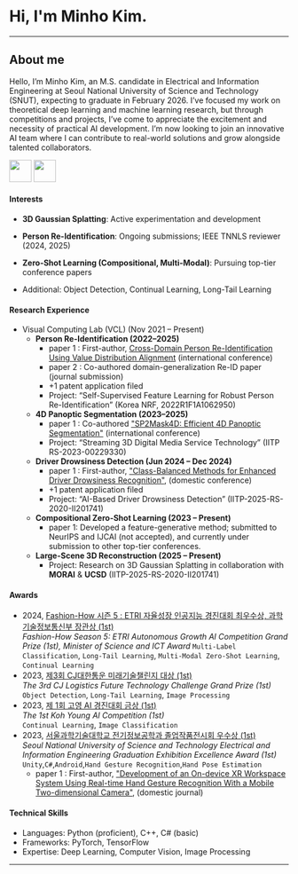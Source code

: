 # Hi, I'm Minho Kim.
___
## About me

Hello, I’m Minho Kim, an M.S. candidate in Electrical and Information Engineering at Seoul National University of Science and Technology (SNUT), expecting to graduate in February 2026. 
I’ve focused my work on theoretical deep learning and machine learning research, but through competitions and projects, I’ve come to appreciate the excitement and necessity of practical AI development. I’m now looking to join an innovative AI team where I can contribute to real-world solutions and grow alongside talented collaborators.

<p align="left"><a href="https://www.notion.so/Minho-Kim-1dc7679e7fd68014ab34eb623963a13b?source=copy_link"> <img height="40px" src="https://img.icons8.com/ios/250/000000/notion.png"/></a> <a href="https://www.linkedin.com/in/minho-kim-892b9325a/"> <img height="40px" src="https://img.icons8.com/ios/250/000000/linkedin.png" /></a></p>

#### Interests
- **3D Gaussian Splatting**: Active experimentation and development

- **Person Re-Identification**: Ongoing submissions; IEEE TNNLS reviewer (2024, 2025)

- **Zero-Shot Learning (Compositional, Multi-Modal)**: Pursuing top-tier conference papers

- Additional: Object Detection, Continual Learning, Long-Tail Learning

#### Research Experience
- Visual Computing Lab (VCL) (Nov 2021 – Present)
    - **Person Re-Identification (2022–2025)**
        - paper 1 : First-author, [Cross-Domain Person Re-Identification Using Value Distribution Alignment](https://ieeexplore.ieee.org/abstract/document/10316745) (international conference)
        - paper 2 : Co-authored domain-generalization Re-ID paper (journal submission)
        - +1 patent application filed
        - Project: “Self-Supervised Feature Learning for Robust Person Re-Identification” (Korea NRF, 2022R1F1A1062950)
    - **4D Panoptic Segmentation (2023–2025)**
        - paper 1 : Co-authored ["SP2Mask4D: Efficient 4D Panoptic Segmentation"](https://ieeexplore.ieee.org/abstract/document/10879637) (international conference)
        - Project: “Streaming 3D Digital Media Service Technology” (IITP RS-2023-00229330)
    - **Driver Drowsiness Detection (Jun 2024 – Dec 2024)**
        -  paper 1 : First-author, ["Class-Balanced Methods for Enhanced Driver Drowsiness Recognition"](https://www.dbpia.co.kr/pdf/pdfView.do?nodeId=NODE12036526&googleIPSandBox=false&mark=0&minRead=5&ipRange=false&b2cLoginYN=false&icstClss=010000&isPDFSizeAllowed=true&accessgl=Y&language=ko_KR&hasTopBanner=true), (domestic conference)
        - +1 patent application filed
        - Project: “AI-Based Driver Drowsiness Detection” (IITP-2025-RS-2020-II201741)
    - **Compositional Zero-Shot Learning (2023 – Present)**
        - paper 1: Developed a feature-generative method; submitted to NeurIPS and IJCAI (not accepted), and currently under submission to other top-tier conferences.
    - **Large-Scene 3D Reconstruction (2025 – Present)**
        - Project: Research on 3D Gaussian Splatting in collaboration with **MORAI** & **UCSD** (IITP-2025-RS-2020-II201741)


#### Awards
- 2024, [Fashion-How 시즌 5 : ETRI 자율성장 인공지능 경진대회 최우수상, 과학기술정보통신부 장관상 (1st)](https://www.aitimes.kr/news/articleView.html?idxno=32475)  
    *Fashion-How Season 5: ETRI Autonomous Growth AI Competition Grand Prize (1st), Minister of Science and ICT Award*
    `Multi-Label Classification`, `Long-Tail Learning`, `Multi-Modal Zero-Shot Learning`, `Continual Learning`
- 2023, [제3회 CJ대한통운 미래기술챌린지 대상 (1st)](https://news.mt.co.kr/mtview.php?no=2023091808241157937)  
    *The 3rd CJ Logistics Future Technology Challenge Grand Prize (1st)*    
    `Object Detection`, `Long-Tail Learning`, `Image Processing`
- 2023, [제 1회 고영 AI 경진대회 금상 (1st)](http://m.irobotnews.com/news/articleView.html?idxno=32989)  
    *The 1st Koh Young AI Competition (1st)*  
    `Continual Learning`, `Image Classification`
- 2023, [서울과학기술대학교 전기정보공학과 졸업작품전시회 우수상 (1st)](https://eie.seoultech.ac.kr/majornotice/notice/?do=view&profboardidx=0&bnum=973&bidx=541490&cate=7&allboard=false&nowpage=1)  
    *Seoul National University of Science and Technology Electrical and Information Engineering Graduation Exhibition Excellence Award (1st)*  
    `Unity`,`C#`,`Android`,`Hand Gesture Recognition`,`Hand Pose Estimation`
    -  paper 1 : First-author, ["Development of an On-device XR Workspace System Using Real-time Hand Gesture Recognition With a Mobile Two-dimensional Camera"](https://www.dbpia.co.kr/journal/articleDetail?nodeId=NODE12154343), (domestic journal)




#### Technical Skills

- Languages: Python (proficient), C++, C# (basic)
- Frameworks: PyTorch, TensorFlow
- Expertise: Deep Learning, Computer Vision, Image Processing


___
